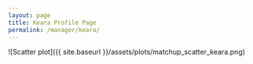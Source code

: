 ```yaml
---
layout: page
title: Keara Profile Page
permalink: /manager/keara/
---
```


![Scatter plot]({{ site.baseurl }}/assets/plots/matchup_scatter_keara.png)
